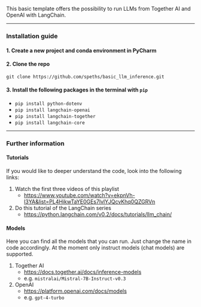 This basic template offers the possibility to run LLMs from Together AI and OpenAI with LangChain.

------------------------------------------------------------------------------------------------------------------------

### Installation guide

#### 1. Create a new project and conda environment in PyCharm

#### 2. Clone the repo

    git clone https://github.com/speths/basic_llm_inference.git

#### 3. Install the following packages in the terminal with `pip`
- `pip install python-dotenv`
- `pip install langchain-openai`
- `pip install langchain-together`
- `pip install langchain-core`

------------------------------------------------------------------------------------------------------------------------

### Further information

#### Tutorials

If you would like to deeper understand the code, look into the following links:

1. Watch the first three videos of this playlist
   - https://www.youtube.com/watch?v=ekpnVh-l3YA&list=PL4HikwTaYE0GEs7lvlYJQcvKhq0QZGRVn
2. Do this tutorial of the LangChain series
   - https://python.langchain.com/v0.2/docs/tutorials/llm_chain/

#### Models 

Here you can find all the models that you can run. Just change the name in code accordingly. At the moment only instruct models (chat models) are supported.
1. Together AI
   - https://docs.together.ai/docs/inference-models
   - e.g. `mistralai/Mistral-7B-Instruct-v0.3`
3. OpenAI
   - https://platform.openai.com/docs/models
   - e.g. `gpt-4-turbo`
     
